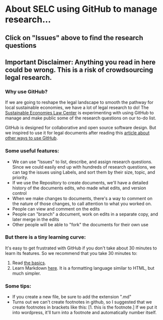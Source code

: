 # About SELC using GitHub to manage research...

## Click on "Issues" above to find the research questions

## Important Disclaimer: Anything you read in here could be wrong. This is a risk of crowdsourcing legal research.

### Why use GitHub?
If we are going to reshape the legal landscape to smooth the pathway for local sustainable economies, we have a lot of legal research to do! The [Sustainable Economies Law Center](http://www.theselc.org) is experimenting with using GitHub to manage and make public some of the research questions on our to-do list. 

GitHub is designed for collaborative and open source software design. But we inspired to use it for legal documents after reading this [article about other ways to use GitHub](http://readwrite.com/2013/11/08/seven-ways-to-use-github-that-arent-coding).

### Some useful features:
* We can use "Issues" to list, describe, and assign research questions. Since we could easily end up with hundreds of research questions, we can tag the issues using Labels, and sort them by their size, topic, and priority.
* If we use the Repository to create documents, we'll have a detailed history of the documents edits, who made what edits, and version control
* When we make changes to documents, there's a way to comment on the nature of those changes, to call attention to what you worked on.
* People can view and comment on the edits
* People can "branch" a document, work on edits in a separate copy, and later merge in the edits
* Other people will be able to "fork" the documents for their own use

### But there is a tiny learning curve:
It's easy to get frustrated with GitHub if you don't take about 30 minutes to learn its features. So we recommend that you take 30 minutes to: 
1. Read [the basics](https://guides.github.com/activities/hello-world/).
2. Learn Markdown [here](https://help.github.com/articles/markdown-basics/). It is a formatting language similar to HTML, but much simpler. 


### Some tips: 
* If you create a new file, be sure to add the extension ".md"
* Turns out we can't create footnotes in github, so I suggested that we create footnotes in brackets like this: [1. this is the footnote.] If we put it into wordpress, it'll turn into a footnote and automatically number itself. 
